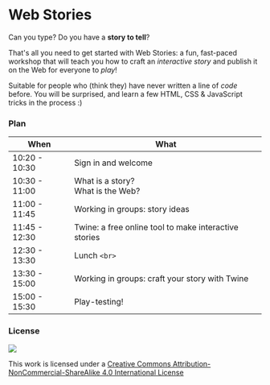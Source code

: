 # Web Stories

Can you type? Do you have a **story to tell**?

That's all you need to get started with Web Stories: a fun, fast-paced workshop that will teach you how to craft an *interactive story* and publish it on the Web for everyone to *play*!

Suitable for people who (think they) have never written a line of *code* before. You will be surprised, and learn a few HTML, CSS & JavaScript tricks in the process :)


### Plan

When | What
---- | ----
10:20 - 10:30 | Sign in and welcome
10:30 - 11:00 | What is a story? <br>What is the Web? 
11:00 - 11:45 | Working in groups: story ideas
11:45 - 12:30 | Twine: a free online tool to make interactive stories 
12:30 - 13:30 | Lunch `<br>`
13:30 - 15:00 | Working in groups: craft your story with Twine
15:00 - 15:30 | Play-testing!




<!--

Add an image, like https://www.google.co.uk/search?q=twine&espv=2&biw=1436&bih=782&source=lnms&tbm=isch&sa=X&ved=0CAcQ_AUoAmoVChMImL3C1tOFxgIVIo_bCh3ZuAA0#tbm=isch&q=twine+game

-->



### License

[![](https://i.creativecommons.org/l/by-nc-sa/4.0/88x31.png)](http://creativecommons.org/licenses/by-nc-sa/4.0)

This work is licensed under a [Creative Commons Attribution-NonCommercial-ShareAlike 4.0 International License ](http://creativecommons.org/licenses/by-nc-sa/4.0)